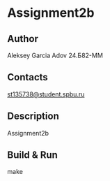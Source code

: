 # Assignment2b
## Author

Aleksey Garcia Adov 24.Б82-ММ

## Contacts

st135738@student.spbu.ru

## Description

Assignment2b

## Build & Run

make
